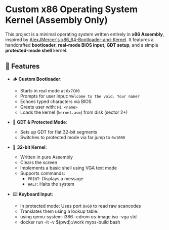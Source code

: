 # Custom x86 Operating System Kernel (Assembly Only)

This project is a minimal operating system written entirely in **x86 Assembly**, inspired by [AlexJMercer's x86_64-Bootloader-and-Kernel](https://github.com/AlexJMercer/x86_64-Bootloader-and-Kernel). It features a handcrafted **bootloader**, **real-mode BIOS input**, **GDT setup**, and a simple **protected-mode shell** kernel.

## 🧠 Features

- 🪵 **Custom Bootloader**:
  - Starts in real mode at `0x7C00`
  - Prompts for user input: `Welcome to the void. Your name?`
  - Echoes typed characters via BIOS
  - Greets user with: `Hi <name>`
  - Loads the kernel (`kernel.asm`) from disk (sector 2+)

- 🔐 **GDT & Protected Mode**:
  - Sets up GDT for flat 32-bit segments
  - Switches to protected mode via far jump to `0x1000`

- 🧠 **32-bit Kernel**:
  - Written in pure Assembly
  - Clears the screen
  - Implements a basic shell using VGA text mode
  - Supports commands:
    - `PRINT`: Displays a message
    - `HALT`: Halts the system

- ⌨️ **Keyboard Input**:
  - In protected mode: Uses port `0x60` to read raw scancodes
  - Translates them using a lookup table.
  - using qemu-system-i386 -cdrom os-image.iso -vga std
  - docker run -it -v $(pwd):/work myos-build bash
